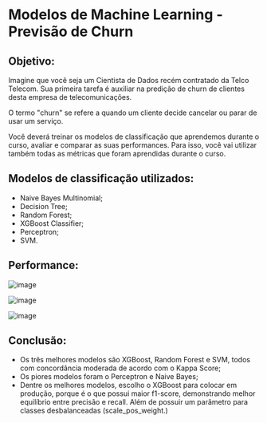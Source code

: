# Modelos de Machine Learning - Previsão de Churn

## Objetivo:
Imagine que você seja um Cientista de Dados recém contratado da Telco 
Telecom. Sua primeira tarefa é auxiliar na predição de churn de clientes 
desta empresa de telecomunicações.

O termo "churn" se refere a quando um cliente decide cancelar ou parar de 
usar um serviço.

Você deverá treinar os modelos de classificação que aprendemos durante o 
curso, avaliar e comparar as suas performances. Para isso, você vai utilizar 
também todas as métricas que  foram aprendidas durante o curso. 

## Modelos de classificação utilizados:
- Naive Bayes Multinomial;
- Decision Tree;
- Random Forest;
- XGBoost Classifier;
- Perceptron;
- SVM.

## Performance:

![image](https://github.com/user-attachments/assets/e864749a-56da-4cc6-a626-1df66197256f)

![image](https://github.com/user-attachments/assets/caa6008c-9976-4e50-970a-50966a277b8c)

![image](https://github.com/user-attachments/assets/d64e4121-6d4f-44e4-8c17-e099b4ac509d)

## Conclusão:
- Os três melhores modelos são XGBoost, Random Forest e SVM, todos com concordância moderada de acordo com o Kappa Score;
- Os piores modelos foram o Perceptron e Naive Bayes;
- Dentre os melhores modelos, escolho o XGBoost para colocar em produção, porque é o que possui maior f1-score, demonstrando melhor equilíbrio entre precisão e recall. Além de possuir um parâmetro para classes desbalanceadas (scale_pos_weight.)


